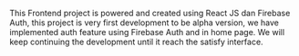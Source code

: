 This Frontend project is powered and created using React JS dan Firebase Auth, this project is very first development to be alpha version, we have implemented auth feature using Firebase Auth and in home page. We will keep continuing the development until it reach the satisfy interface.

